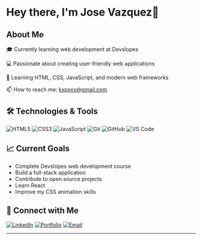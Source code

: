 # Hey there, I'm Jose Vazquez👋

## About Me

🎓 Currently learning web development at Devslopes

💻 Passionate about creating user-friendly web applications

🌱 Learning HTML, CSS, JavaScript, and modern web frameworks

📫 How to reach me: [kxpxxv@gmail.com](mailto:kxppxv@gmail.com)

## 🛠️ Technologies & Tools

![HTML5](https://img.shields.io/badge/-HTML5-E34C26?style=flat-square&logo=html5&logoColor=white)
![CSS3](https://img.shields.io/badge/-CSS3-1572B6?style=flat-square&logo=css3)
![JavaScript](https://img.shields.io/badge/-JavaScript-F7DF1E?style=flat-square&logo=javascript&logoColor=black)
![Git](https://img.shields.io/badge/-Git-F05032?style=flat-square&logo=git&logoColor=white)
![GitHub](https://img.shields.io/badge/-GitHub-181717?style=flat-square&logo=github)
![VS Code](https://img.shields.io/badge/-VS%20Code-007ACC?style=flat-square&logo=visual-studio-code)

## 📈 Current Goals

- Complete Devslopes web development course
- Build a full-stack application
- Contribute to open source projects
- Learn React
- Improve my CSS animation skills

## 🤝 Connect with Me

[![LinkedIn](https://img.shields.io/badge/-LinkedIn-0077B5?style=flat-square&logo=linkedin&logoColor=white)](https://linkedin.com/in/josevazquez17)
[![Portfolio](https://img.shields.io/badge/-Portfolio-000000?style=flat-square&logo=react&logoColor=white)](https://kxppx.github.io/portfolio-starter-repo/)
[![Email](https://img.shields.io/badge/-Email-D14836?style=flat-square&logo=gmail&logoColor=white)](mailto:kxppxv@gmail.com)

---

